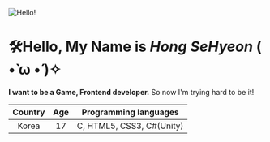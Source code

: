 ![Hello!](https://www.fortressiq.com/wp-content/uploads/2020/10/FIQ-hello-Human-display.jpg)
# 🛠Hello, My Name is ***Hong SeHyeon*** ( •̀ ω •́ )✧
**I want to be a Game, Frontend developer.**
So now I'm trying hard to be it!

|Country|Age|Programming languages|
|:--:|:--:|:--:|
|Korea|17|C, HTML5, CSS3, C#(Unity)|
